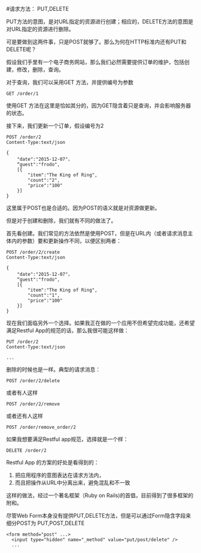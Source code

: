 #请求方法： PUT,DELETE

PUT方法的意图，是对URL指定的资源进行创建；相应的，DELETE方法的意图是对URL指定的资源进行删除。

可是要做到这两件事，只是POST就够了。那么为何在HTTP标准内还有PUT和DELETE呢？

假设我们手里有一个电子商务网站，那么我们必然需要提供订单的维护，包括创建，修改，删除，查询。

对于查询，我们可以采用GET 方法，并提供编号为参数
```
GET /order/1
```
使用GET 方法在这里是恰如其分的，因为GET隐含着只是查询，并会影响服务器的状态。

接下来，我们更新一个订单，假设编号为2
```
POST /order/2
Content-Type:text/json

{
	"date":"2015-12-07"，
	“guest":"frodo",
	[{
		"item":"The King of Ring",
		"count":"2",
		"price":"100"
	}]
}
```
这里属于POST也是合适的。因为POST的语义就是对资源做更新。

但是对于创建和删除，我们就有不同的做法了。

首先看创建。我们常见的方法依然是使用POST，但是在URL内（或者请求消息主体内的参数）要和更新操作不同，以便区别两者：
```
POST /order/2/create
Content-Type:text/json

{
	"date":"2015-12-07"，
	“guest":"frodo",
	[{
		"item":"The King of Ring",
		"count":"1",
		"price":"100"
	}]
}
```
现在我们面临另外一个选择。如果我正在做的一个应用不但希望完成功能，还希望满足Restful App的规范的话，那么我很可能这样做：
```
PUT /order/2
Content-Type:text/json

...
```

删除的时候也是一样。典型的请求消息：
```
POST /order/2/delete
```
或者有人这样
```
POST /order/2/remove
```
或者还有人这样
```
POST /order/remove_order/2
```

如果我想要满足Restful app规范，选择就是一个样：
```
DELETE /order/2
```
Restful App 的方案的好处是看得到的：

1. 把应用程序的意图表达在请求方法内，
2. 而且把操作从URL中分离出来，避免混乱和不一致

这样的做法，经过一个著名框架（Ruby on Rails)的首倡，目前得到了很多框架的附和。

尽管Web Form本身没有提供PUT,DELETE方法，但是可以通过Form隐含字段来细分POST为 PUT,POST,DELETE
```
<form method="post" ...>
  <input type="hidden" name="_method" value="put/post/delete" />
  ...
```
